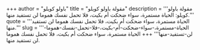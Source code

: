 +++
author = "باولو كويلو"
title = "مقولة باولو كويلو"
description = '''مقولة باولو كويلو: الحياة مستمرة، سواء ضحكت أم بكيت، فلا تحمل نفسك هموما لن تستفيد منها.'''
quote = '''الحياة مستمرة، سواء ضحكت أم بكيت، فلا تحمل نفسك هموما لن تستفيد منها.'''
slug = '''الحياة-مستمرة،-سواء-ضحكت-أم-بكيت،-فلا-تحمل-نفسك-هموما-لن-تستفيد-منها'''
+++
الحياة مستمرة، سواء ضحكت أم بكيت، فلا تحمل نفسك هموما لن تستفيد منها.
